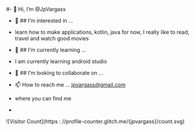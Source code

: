 #- 👋  Hi, I’m @JpVargass
- 👀 ## I’m interested in ...
- learn how to make applications, kotlin, java for now, I really like to read, travel and watch good movies
- 🌱 ## I’m currently learning ...
- I am currently learning android studio
- 💞️ ## I’m looking to collaborate on ...
- 📫 How to reach me ... jpvargass@gmail.com

- where you can find me
- 
![Visitor Count](https : //profile-counter.glitch.me/{jpvargass}/count.svg)
<!---
JpVargass/JpVargass is a ✨ special ✨ repository because its `README.md` (this file) appears on your GitHub profile.
You can click the Preview link to take a look at your changes.
--->
